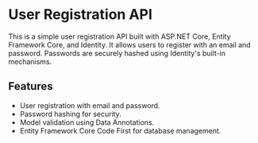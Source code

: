 # User Registration API

This is a simple user registration API built with ASP.NET Core, Entity Framework Core, and Identity. It allows users to register with an email and password. Passwords are securely hashed using Identity's built-in mechanisms.

## Features

- User registration with email and password.
- Password hashing for security.
- Model validation using Data Annotations.
- Entity Framework Core Code First for database management.
